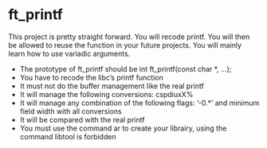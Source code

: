 # ft_printf

This project is pretty straight forward. You will recode printf. You will then be allowed to reuse the function in your future projects. You will mainly learn how to use variadic arguments.

-  The prototype of ft_printf should be int ft_printf(const char *, ...);
-  You have to recode the libc’s printf function
-  It must not do the buffer management like the real printf
-  It will manage the following conversions: cspdiuxX%
-  It will manage any combination of the following flags: ’-0.*’ and minimum field
width with all conversions
-  It will be compared with the real printf
-  You must use the command ar to create your librairy, using the command libtool
is forbidden
